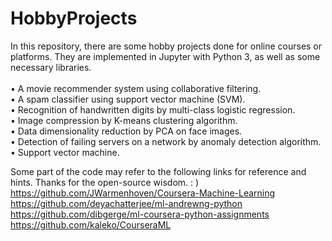 # HobbyProjects
In this repository, there are some hobby projects done for online courses or platforms. They are implemented in Jupyter with Python 3, as well as some necessary libraries.<br><br>
•	A movie recommender system using collaborative filtering.<br>
•	A spam classifier using support vector machine (SVM).<br>
•	Recognition of handwritten digits by multi-class logistic regression.<br>
•	Image compression by K-means clustering algorithm.<br>
•	Data dimensionality reduction by PCA on face images.<br>
•	Detection of failing servers on a network by anomaly detection algorithm.<br>
• Support vector machine.

Some part of the code may refer to the following links for reference and hints. Thanks for the open-source wisdom. : )<br>
https://github.com/JWarmenhoven/Coursera-Machine-Learning<br>
https://github.com/deyachatterjee/ml-andrewng-python<br>
https://github.com/dibgerge/ml-coursera-python-assignments<br>
https://github.com/kaleko/CourseraML<br>
